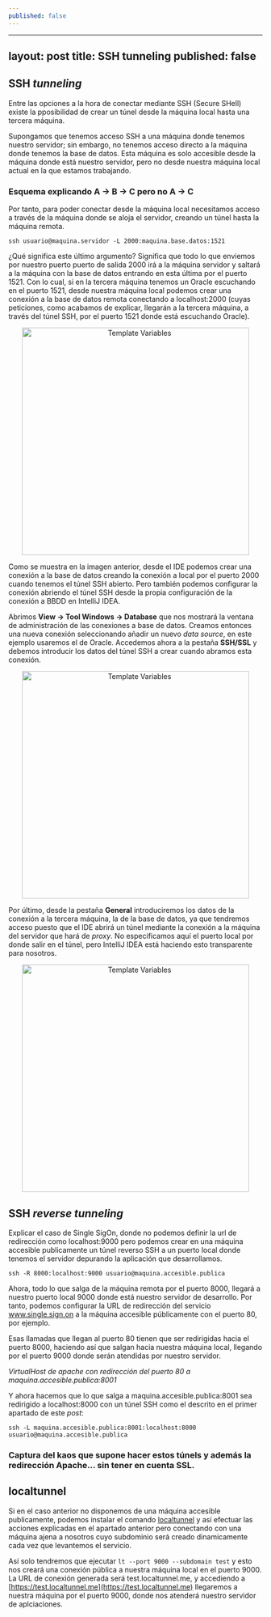 ```yaml
---
published: false
---
```

---
layout: post
title: SSH tunneling
published: false
---
## SSH _tunneling_

Entre las opciones a la hora de conectar mediante SSH (Secure SHell) existe la pposibilidad de crear un túnel desde la máquina local hasta una tercera máquina.

Supongamos que tenemos acceso SSH a una máquina donde tenemos nuestro servidor; sin embargo, no tenemos acceso directo a la máquina donde tenemos la base de datos. Esta máquina es solo accesible desde la máquina donde está nuestro servidor, pero no desde nuestra máquina local actual en la que estamos trabajando.

### Esquema explicando A -> B -> C pero no A -> C

Por tanto, para poder conectar desde la máquina local necesitamos acceso a través de la máquina donde se aloja el servidor, creando un túnel hasta la máquina remota.

`ssh usuario@maquina.servidor -L 2000:maquina.base.datos:1521`

¿Qué significa este último argumento? Significa que todo lo que enviemos por nuestro puerto puerto de salida 2000 irá a la máquina servidor y saltará a la máquina con la base de datos entrando en esta última por el puerto 1521. Con lo cual, si en la tercera máquina tenemos un Oracle escuchando en el puerto 1521, desde nuestra máquina local podemos crear una conexión a la base de datos remota conectando a localhost:2000 (cuyas peticiones, como acabamos de explicar, llegarán a la tercera máquina, a través del túnel SSH, por el puerto 1521 donde está escuchando Oracle).

<center><img src="{{ site.baseurl }}/images/ssh_1.png" alt="Template Variables" width="450"></center>

Como se muestra en la imagen anterior, desde el IDE podemos crear una conexión a la base de datos creando la conexión a local por el puerto 2000 cuando tenemos el túnel SSH abierto. Pero también podemos configurar la conexión abriendo el túnel SSH desde la propia configuración de la conexión a BBDD en IntelliJ IDEA.

Abrimos **View -> Tool Windows -> Database** que nos mostrará la ventana de administración de las conexiones a base de datos. Creamos entonces una nueva conexión seleccionando añadir un nuevo _data source_, en este ejemplo usaremos el de Oracle. Accedemos ahora a la pestaña **SSH/SSL** y debemos introducir los datos del túnel SSH a crear cuando abramos esta conexión.

<center><img src="{{ site.baseurl }}/images/ssh_2.png" alt="Template Variables" width="450"></center>

Por último, desde la pestaña **General** introduciremos los datos de la conexión a la tercera máquina, la de la base de datos, ya que tendremos acceso puesto que el IDE abrirá un túnel mediante la conexión a la máquina del servidor que hará de _proxy_. No especificamos aquí el puerto local por donde salir en el túnel, pero IntelliJ IDEA está haciendo esto transparente para nosotros.

<center><img src="{{ site.baseurl }}/images/ssh_3.png" alt="Template Variables" width="450"></center>

## SSH _reverse tunneling_

Explicar el caso de Single SigOn, donde no podemos definir la url de redirección como localhost:9000 pero podemos crear en una máquina accesible publicamente un túnel reverso SSH a un puerto local donde tenemos el servidor depurando la aplicación que desarrollamos.

`ssh -R 8000:localhost:9000 usuario@maquina.accesible.publica`

Ahora, todo lo que salga de la máquina remota por el puerto 8000, llegará a nuestro puerto local 9000 donde está nuestro servidor de desarrollo. Por tanto, podemos configurar la URL de redirección del servicio www.single.sign.on a la máquina accesible públicamente con el puerto 80, por ejemplo.

Esas llamadas que llegan al puerto 80 tienen que ser redirigidas hacia el puerto 8000, haciendo así que salgan hacia nuestra máquina local, llegando por el puerto 9000 donde serán atendidas por nuestro servidor. 

_VirtualHost de apache con redirección del puerto 80 a maquina.accesible.publica:8001_

Y ahora hacemos que lo que salga a maquina.accesible.publica:8001 sea redirigido a localhost:8000 con un túnel SSH como el descrito en el primer apartado de este _post_:

`ssh -L maquina.accesible.publica:8001:localhost:8000 usuario@maquina.accesible.publica`

### Captura del kaos que supone hacer estos túnels y además la redirección Apache... sin tener en cuenta SSL.

## localtunnel

Si en el caso anterior no disponemos de una máquina accesible publicamente, podemos instalar el comando [localtunnel](https://localtunnel.github.io/www/) y así efectuar las acciones explicadas en el apartado anterior pero conectando con una máquina ajena a nosotros cuyo subdominio será creado dinamicamente cada vez que levantemos el servicio.

Así solo tendremos que ejecutar `lt --port 9000 --subdomain test` y esto nos creará una conexión pública a nuestra máquina local en el puerto 9000. La URL de conexión generada será test.localtunnel.me, y accediendo a [https://test.localtunnel.me](https://test.localtunnel.me) llegaremos a nuestra máquina por el puerto 9000, donde nos atenderá nuestro servidor de aplciaciones.
